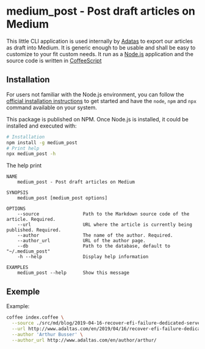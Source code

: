 
# medium_post - Post draft articles on Medium

This little CLI application is used internally by [Adatas](http://www.adaltas.com) to export our articles as draft into Medium. It is generic enough to be usable and shall be easy to customize to your fit custom needs. It run as a [Node.js](https://nodejs.org) application and the source code is written in [CoffeeScript](https://coffeescript.org)

## Installation

For users not familiar with the Node.js environment, you can follow the [official installation instructions](https://nodejs.org/en/download/) to get started and have the `node`, `npm` and `npx` command available on your system.

This package is published on NPM. Once Node.js is installed, it could be installed and executed with:

```bash
# Installation
npm install -g medium_post
# Print help
npx medium_post -h
```

The help print

```
NAME
    medium_post - Post draft articles on Medium

SYNOPSIS
    medium_post [medium_post options]

OPTIONS
    --source                Path to the Markdown source code of the article. Required.
    --url                   URL where the article is currently being published. Required.
    --author                The name of the author. Required.
    --author_url            URL of the author page.
    --db                    Path to the database, default to "~/.medium_post"
    -h --help               Display help information

EXAMPLES
    medium_post --help      Show this message
```

## Exemple

Example:

```bash
coffee index.coffee \
  --source ./src/md/blog/2019-04-16-recover-efi-failure-dedicated-server/index.en.md \
  --url http://www.adaltas.com/en/2019/04/16/recover-efi-failure-dedicated-server/ \
  --author 'Arthur Busser' \
  --author_url http://www.adaltas.com/en/author/arthur/
```
